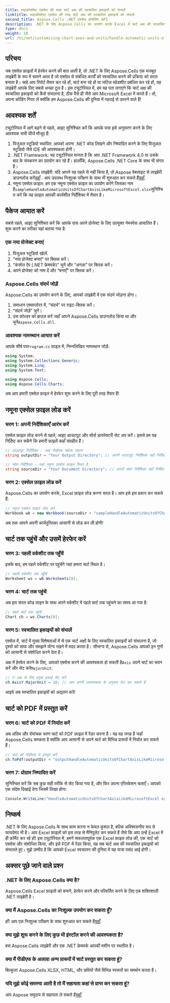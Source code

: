 ```yaml
---
title: माइक्रोसॉफ्ट एक्सेल की तरह चार्ट अक्ष की स्वचालित इकाइयों को संभालें
linktitle: माइक्रोसॉफ्ट एक्सेल की तरह चार्ट अक्ष की स्वचालित इकाइयों को संभालें
second_title: Aspose.Cells .NET एक्सेल प्रोसेसिंग API
description: .NET के लिए Aspose.Cells का उपयोग करके Excel में चार्ट अक्ष की स्वचालित इकाइयों को एक पेशेवर की तरह संभालना सीखें! चरण-दर-चरण ट्यूटोरियल शामिल है।
type: docs
weight: 10
url: /hi/net/customizing-chart-axes-and-units/handle-automatic-units-of-chart-axis-like-microsoft-excel/
---
```

## परिचय

जब एक्सेल फ़ाइलों में हेरफेर करने की बात आती है, तो .NET के लिए Aspose.Cells एक मजबूत लाइब्रेरी के रूप में सामने आता है जो एक्सेल से संबंधित कार्यों को स्वचालित करने की प्रक्रिया को सरल बनाता है। चाहे आप रिपोर्ट तैयार कर रहे हों, चार्ट बना रहे हों या जटिल स्प्रेडशीट प्रबंधित कर रहे हों, यह लाइब्रेरी आपके लिए सबसे अच्छा टूल है। इस ट्यूटोरियल में, हम यह पता लगाएंगे कि चार्ट अक्ष की स्वचालित इकाइयों को कैसे संभालना है, ठीक वैसे ही जैसे आप Microsoft Excel में करते हैं। तो, अपना कोडिंग गियर लें क्योंकि हम Aspose.Cells की दुनिया में गहराई से उतरने वाले हैं!

## आवश्यक शर्तें

ट्यूटोरियल में आगे बढ़ने से पहले, आइए सुनिश्चित करें कि आपके पास इसे अनुसरण करने के लिए आवश्यक सभी चीजें मौजूद हैं:

1. विजुअल स्टूडियो स्थापित: आपको अपना .NET कोड लिखने और निष्पादित करने के लिए विजुअल स्टूडियो जैसे IDE की आवश्यकता होगी।
2. .NET Framework: यह ट्यूटोरियल मानता है कि आप .NET Framework 4.0 या उसके बाद के संस्करण का उपयोग कर रहे हैं। हालाँकि, Aspose.Cells .NET Core के साथ भी संगत है।
3.  Aspose.Cells लाइब्रेरी: यदि आपने यह पहले से नहीं किया है, तो Aspose वेबसाइट से लाइब्रेरी डाउनलोड करें[यहाँ](https://releases.aspose.com/cells/net/) . आप उपलब्ध निःशुल्क परीक्षण के साथ भी शुरुआत कर सकते हैं[यहाँ](https://releases.aspose.com/).
4.  नमूना एक्सेल फ़ाइल: हम एक नमूना एक्सेल फ़ाइल का उपयोग करेंगे जिसका नाम है`sampleHandleAutomaticUnitsOfChartAxisLikeMicrosoftExcel.xlsx`सुनिश्चित करें कि यह फ़ाइल आपकी कार्यशील निर्देशिका में तैयार है।

## पैकेज आयात करें

सबसे पहले, आइए सुनिश्चित करें कि आपके पास अपने प्रोजेक्ट के लिए उपयुक्त नेमस्पेस आयातित हैं। शुरू करने का तरीका यहां बताया गया है:

### एक नया प्रोजेक्ट बनाएं

1. विजुअल स्टूडियो खोलें.
2. “नया प्रोजेक्ट बनाएं” पर क्लिक करें।
3. “कंसोल ऐप (.NET फ्रेमवर्क)” चुनें और “अगला” पर क्लिक करें।
4. अपने प्रोजेक्ट को नाम दें और “बनाएँ” पर क्लिक करें।

### Aspose.Cells संदर्भ जोड़ें

Aspose.Cells का उपयोग करने के लिए, आपको लाइब्रेरी में एक संदर्भ जोड़ना होगा।

1. समाधान एक्सप्लोरर में, “संदर्भ” पर राइट-क्लिक करें।
2. “संदर्भ जोड़ें” चुनें।
3.  उस फ़ोल्डर को ब्राउज़ करें जहाँ आपने Aspose.Cells डाउनलोड किया था और चुनें`Aspose.Cells.dll`.

### आवश्यक नामस्थान आयात करें

 आपके शीर्ष पर`Program.cs` फ़ाइल में, निम्नलिखित नामस्थान जोड़ें:

```csharp
using System;
using System.Collections.Generic;
using System.Linq;
using System.Text;

using Aspose.Cells;
using Aspose.Cells.Charts;
```

अब आप हमारी एक्सेल फ़ाइल में हेरफेर शुरू करने के लिए पूरी तरह तैयार हैं!

## नमूना एक्सेल फ़ाइल लोड करें

### चरण 1: अपनी निर्देशिकाएँ आरंभ करें

एक्सेल फ़ाइल लोड करने से पहले, आइए आउटपुट और सोर्स डायरेक्टरी सेट अप करें। इससे हम यह निर्दिष्ट कर सकेंगे कि हमारी फ़ाइलें कहाँ संग्रहीत हैं।

```csharp
// आउटपुट निर्देशिका - जहां पीडीएफ सहेजा जाएगा
string outputDir = "Your Output Directory"; // अपनी आउटपुट निर्देशिका यहाँ निर्दिष्ट करें

// स्रोत निर्देशिका - जहां नमूना एक्सेल फ़ाइल स्थित है
string sourceDir = "Your Document Directory"; // अपनी स्रोत निर्देशिका यहाँ निर्दिष्ट करें
```

### चरण 2: एक्सेल फ़ाइल लोड करें

Aspose.Cells का उपयोग करके, Excel फ़ाइल लोड करना सरल है। आप इसे इस प्रकार कर सकते हैं:

```csharp
// नमूना एक्सेल फ़ाइल लोड करें
Workbook wb = new Workbook(sourceDir + "sampleHandleAutomaticUnitsOfChartAxisLikeMicrosoftExcel.xlsx");
```

अब तक आपने अपनी कार्यपुस्तिका आसानी से लोड कर ली होगी!

## चार्ट तक पहुंचें और उसमें हेरफेर करें

### चरण 3: पहली वर्कशीट तक पहुँचें

इसके बाद, हम पहले वर्कशीट पर पहुंचेंगे जहां हमारा चार्ट स्थित है। 

```csharp
// पहली वर्कशीट तक पहुँचें
Worksheet ws = wb.Worksheets[0];
```

### चरण 4: चार्ट तक पहुंचें

अब इस सरल कोड लाइन के साथ अपने वर्कशीट में पहले चार्ट तक पहुंचने का समय आ गया है:

```csharp
// पहले चार्ट तक पहुंचें
Chart ch = ws.Charts[0];
```

### चरण 5: स्वचालित इकाइयों को संभालें

एक्सेल में, चार्ट में मुख्य विशेषताओं में से एक चार्ट अक्षों के लिए स्वचालित इकाइयों को संभालना है, जो दृश्यों को साफ और समझने योग्य रखने में मदद करता है। सौभाग्य से, Aspose.Cells आपको इन गुणों को आसानी से संशोधित करने देता है।

 अक्ष में हेरफेर करने के लिए, आपको एक्सेस करने की आवश्यकता हो सकती है`Axis` अपने चार्ट का चयन करें और सेट करें`MajorUnit`:

```csharp
// Y-अक्ष के लिए प्रमुख इकाई सेट करें
ch.AxisY.MajorUnit = 10; // आप अपनी आवश्यकता के अनुसार सेट कर सकते हैं
```

आइये अब स्वचालित इकाइयों को अद्यतन करें!

## चार्ट को PDF में प्रस्तुत करें

### चरण 6: चार्ट को PDF में निर्यात करें

अब अंतिम और रोमांचक चरण चार्ट को PDF फ़ाइल में रेंडर करना है। यह वह जगह है जहाँ Aspose.Cells चमकता है क्योंकि आप आसानी से अपने चार्ट को विभिन्न प्रारूपों में निर्यात कर सकते हैं।

```csharp
// चार्ट को पीडीएफ में प्रस्तुत करें
ch.ToPdf(outputDir + "outputHandleAutomaticUnitsOfChartAxisLikeMicrosoftExcel.pdf");
```

### चरण 7: प्रोग्राम निष्पादित करें

सुनिश्चित करें कि सब कुछ सही तरीके से सेट किया गया है, और फिर अपना एप्लिकेशन चलाएँ। आपको एक संदेश दिखाई देगा जिसमें लिखा होगा:

```csharp
Console.WriteLine("HandleAutomaticUnitsOfChartAxisLikeMicrosoftExcel executed successfully.");
```

## निष्कर्ष

.NET के लिए Aspose.Cells के साथ काम करना न केवल कुशल है, बल्कि अविश्वसनीय रूप से फायदेमंद भी है। आप Excel फ़ाइलों को इस तरह से मैनिपुलेट कर सकते हैं जैसे कि आप उन्हें Excel में ही फ़ॉर्मेट कर रहे हों! इस ट्यूटोरियल में, हमने सफलतापूर्वक एक Excel फ़ाइल लोड की, एक चार्ट को एक्सेस और संशोधित किया, और इसे PDF में रेंडर किया, यह सब चार्ट अक्ष की स्वचालित इकाइयों को संभालते हुए। मुझे उम्मीद है कि आपको Excel स्वचालन की दुनिया में यह यात्रा पसंद आई होगी।

## अक्सर पूछे जाने वाले प्रश्न

### .NET के लिए Aspose.Cells क्या है?
Aspose.Cells Excel फ़ाइलों को बनाने, हेरफेर करने और परिवर्तित करने के लिए एक शक्तिशाली .NET लाइब्रेरी है।

### क्या मैं Aspose.Cells का निःशुल्क उपयोग कर सकता हूँ?
 हाँ! आप एक निःशुल्क परीक्षण के साथ शुरुआत कर सकते हैं[यहाँ](https://releases.aspose.com/).

### क्या मुझे शुरू करने के लिए कुछ भी इंस्टॉल करने की आवश्यकता है?
बस Aspose.Cells लाइब्रेरी और एक .NET फ्रेमवर्क आपकी मशीन पर स्थापित है।

### क्या मैं पीडीएफ के अलावा अन्य प्रारूपों में चार्ट प्रस्तुत कर सकता हूं?
बिल्कुल! Aspose.Cells XLSX, HTML, और छवियों जैसे विभिन्न स्वरूपों का समर्थन करता है।

### यदि मुझे कोई समस्या आती है तो मैं सहायता कहां से प्राप्त कर सकता हूं?
आप Aspose समुदाय से सहायता ले सकते हैं[यहाँ](https://forum.aspose.com/c/cells/9).